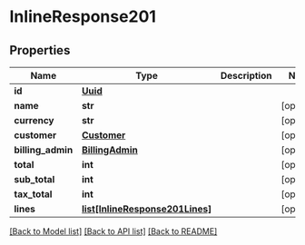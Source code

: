 # InlineResponse201

## Properties
Name | Type | Description | Notes
------------ | ------------- | ------------- | -------------
**id** | [**Uuid**](Uuid.md) |  | 
**name** | **str** |  | [optional] 
**currency** | **str** |  | [optional] 
**customer** | [**Customer**](Customer.md) |  | [optional] 
**billing_admin** | [**BillingAdmin**](BillingAdmin.md) |  | [optional] 
**total** | **int** |  | [optional] 
**sub_total** | **int** |  | [optional] 
**tax_total** | **int** |  | [optional] 
**lines** | [**list[InlineResponse201Lines]**](InlineResponse201Lines.md) |  | [optional] 

[[Back to Model list]](../README.md#documentation-for-models) [[Back to API list]](../README.md#documentation-for-api-endpoints) [[Back to README]](../README.md)

